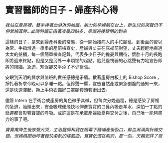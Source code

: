 # 實習醫師的日子 - 婦產科心得



*我站在產房裡，雙手捧著血淋淋的胎盤。脫力的孕婦躺在台上，新生兒的哭聲仍不停縈繞耳畔...此時時鐘正指著凌晨四點多，準備迎接黎明的到來*

這樣的日子，是來到婦產科後的常態，從一開始接病人的手忙腳亂，到後面的習以為常。手指滑過一串串的產前檢查史，產婦與丈夫在床禢前對望，丈夫輕輕地撫過太太的髮梢，每一個簡單檢查記錄，代表多少日子的擔憂與期待，懷胎十月的長跑即將迎來終點，但是又是另外一串煩惱的起點。胎兒監視器的心跳聲有力地宣告即將的降臨，急迫、短促卻又平添了不少緊張。

安眠到天明的冀求與值班的責任感總是矛盾。數著產房白板上的 Bishop Score ，掙扎著祈求今晚可以多睡一點。但鈴聲一響，宣告自然產或緊急剖腹的通知一來，還是快速彈起，換上手術衣備好口罩腳套頭套衝出去。

儘管 Intern 在手術台或產房的角色微乎其微，但每次分娩過程，總是感染了房裡的急迫，胎頭出來，安全吸球便飛快地伸進寶寶的口鼻內吸走羊水，深怕一丁點的延遲都會影響寶寶的呼吸。或許這是在承載產婦擔憂與交付之後，自己唯一能夠盡力的事了吧。

*寶寶甫降生後放聲大哭，主治醫師和我在帳幕下縫補產後裂口，鮮血淋漓與針線交錯。但媽媽開始哼著輕快柔軟的搖籃曲，寶寶依偎在胸前，那一刻，天籟安詳了夜*


